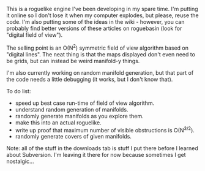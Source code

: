 This is a roguelike engine I've been developing in my spare time. I'm putting it online so I don't lose it when my computer explodes, but please, reuse the code. I'm also putting some of the ideas in the wiki - however, you can probably find better versions of these articles on roguebasin (look for "digital field of view").

The selling point is an O(N<sup>2</sup>) symmetric field of view algorithm based on "digital lines". The neat thing is that the maps displayed don't even need to be grids, but can instead be weird manifold-y things.

I'm also currently working on random manifold generation, but that part of the code needs a little debugging (it works, but I don't know that).

To do list:
  * speed up best case run-time of field of view algorithm.
  * understand random generation of manifolds.
  * randomly generate manifolds as you explore them.
  * make this into an actual roguelike.
  * write up proof that maximum number of visible obstructions is O(N<sup>3/2</sup>).
  * randomly generate covers of given manifolds.

Note: all of the stuff in the downloads tab is stuff I put there before I learned about Subversion. I'm leaving it there for now because sometimes I get nostalgic...
